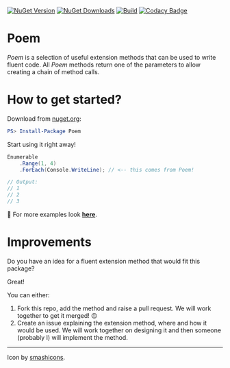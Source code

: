[![NuGet Version](https://img.shields.io/nuget/v/Poem?label=NuGet)](https://www.nuget.org/packages/Poem/)
[![NuGet Downloads](https://img.shields.io/nuget/dt/Poem?label=Downloads)](https://www.nuget.org/packages/Poem/)
[![Build](https://github.com/lawrence-laz/poem/workflows/Build/badge.svg)](https://github.com/lawrence-laz/poem/actions?query=workflow%3ABuild)
[![Codacy Badge](https://app.codacy.com/project/badge/Grade/87a04c8fc76644b891935676a793e2f7)](https://www.codacy.com/gh/lawrence-laz/poem/dashboard?utm_source=github.com&amp;utm_medium=referral&amp;utm_content=lawrence-laz/poem&amp;utm_campaign=Badge_Grade)

# Poem
*Poem* is a selection of useful extension methods that can be used to write fluent code. All *Poem* methods return one of the parameters to allow creating a chain of method calls.

# How to get started?
Download from [nuget.org](https://www.nuget.org/packages/Poem/):
```powershell
PS> Install-Package Poem
```

Start using it right away!
```csharp
Enumerable
    .Range(1, 4)
    .ForEach(Console.WriteLine); // <-- this comes from Poem!

// Output:
// 1
// 2
// 3
```
🔴 For more examples look  [**here**](docs/examples.md).

# Improvements

Do you have an idea for a fluent extension method that would fit this package? 

Great! 

You can either:

1. Fork this repo, add the method and raise a pull request. We will work together to get it merged! :wink:
2. Create an issue explaining the extension method, where and how it would be used. We will work together on designing it and then someone (probably I) will implement the method.

---
Icon by [smashicons](https://www.flaticon.com/authors/smashicons).
